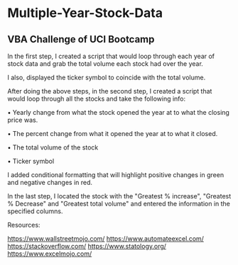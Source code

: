# Multiple-Year-Stock-Data
## VBA Challenge of UCI Bootcamp

In the first step, I created a script that would loop through each year of stock data and grab the total volume each stock had over the year.

I also, displayed the ticker symbol to coincide with the total volume.

After doing the above steps, in the second step, I created a script that would loop through all the stocks and take the following info:

•	Yearly change from what the stock opened the year at to what the closing price was.

•	The percent change from what it opened the year at to what it closed.

•	The total volume of the stock

•	Ticker symbol


I added conditional formatting that will highlight positive changes in green and negative changes in red.

In the last step, I located the stock with the "Greatest % increase", "Greatest % Decrease" and "Greatest total volume" and entered the information in the specified columns.








Resources:

https://www.wallstreetmojo.com/
https://www.automateexcel.com/
https://stackoverflow.com/
https://www.statology.org/
https://www.excelmojo.com/
